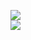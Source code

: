 [![](https://img.shields.io/badge/Made%20With-Github%20Spray-lightgrey.svg?style=for-the-badge&logo=github)](https://github.com/Annihil/github-spray#31057)  
[![](https://i.imgur.com/2DrTn0Z.gif)](https://github.com/Annihil/github-spray)